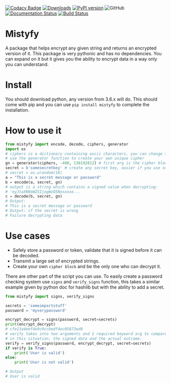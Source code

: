 [![Codacy Badge](https://app.codacy.com/project/badge/Grade/b00ef172196949319f43b12e6bc3f4ae)](https://www.codacy.com/gh/princenyeche/mistyfy/dashboard?utm_source=github.com&amp;utm_medium=referral&amp;utm_content=princenyeche/mistyfy&amp;utm_campaign=Badge_Grade)
[![Downloads](https://static.pepy.tech/badge/mistyfy)](https://pepy.tech/project/mistyfy)
[![PyPI version](https://badge.fury.io/py/mistyfy.svg)](https://badge.fury.io/py/mistyfy)
![GitHub](https://img.shields.io/github/license/princenyeche/mistyfy)
[![Documentation Status](https://readthedocs.org/projects/mistyfy/badge/?version=latest)](https://mistyfy.readthedocs.io/en/latest/?badge=latest)
[![Build Status](https://app.travis-ci.com/princenyeche/mistyfy.svg?branch=main)](https://app.travis-ci.com/princenyeche/mistyfy)

# Mistyfy
A package that helps encrypt any given string and returns an encrypted version of it. This package is very pythonic and has no dependencies. You can expand on it but it gives you the ability to encrypt data in a way only you can understand.

# Install
You should download python, any version from 3.6.x will do. This should come with pip and you can
 use `pip install mistyfy` to complete the installation.

# How to use it
```python
from mistyfy import encode, decode, ciphers, generator
import os
# ciphers is a dictionary containing ascii characters, you can change this at will
# use the generator function to create your own unique cipher
gn = generator(ciphers, -400, 138192812) # first arg is the cipher block, second & third arg is the start and stop counter
secret = b'somesecretkey' # create any secret key, easier if you use os.urandom(n)
# secret = os.urandom(16)
a = "This is a secret message or password"
b = encode(a, secret, gn) 
# output is a string which contains a signed value when decrypting:
# 'eyJtaXN0eWZ5IjogWzQ5Nxxxxxx...
c = decode(b, secret, gn)
# Output:
# This is a secret message or password
# Output: if the secret is wrong
# Failure decrypting data
```
# Use cases
* Safely store a password or token, validate that it is signed before it can be decoded.
* Transmit a large set of encrypted strings.
* Create your own `cipher block` and be the only one who can decrypt it.

There are other part of the script you can use. To easily create a password checking system use `signs` and `verify_signs` function, this takes a similar example given by python doc for hashlib but with the ability to add a secret.
```python
from mistyfy import signs, verify_signs

secrets = 'someimportstuff'
password = 'myverypassword'

encrypt_decrypt = signs(password, secret=secrets)
print(encrypt_decrypt)
# cfe13a4eef4e9c9ccbedf4ec05873ed0
# verify takes into two arguments and 1 required keyword arg to compare if their hashes are the same
# in this situation, the signed data and the actual outcome.                                                                                                                                                                                                  
verify = verify_signs(password, encrypt_decrypt, secret=secrets)
if verify is True:
    print('User is valid')
else:
    print('User is not valid')

# Output
# User is valid
```


